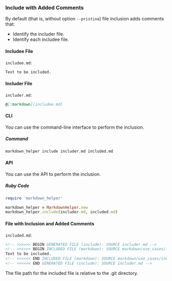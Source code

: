 ### Include with Added Comments

By default (that is, without option ```--pristine```) file inclusion adds comments that:

* Identify the includer file.
* Identify each includee file.

#### Includee File

```includee.md```:
```markdown
Text to be included.
```

#### Includer File

```includer.md```:
```markdown
@[:markdown](includee.md)
```

#### CLI

You can use the command-line interface to perform the inclusion.

##### Command

```sh
markdown_helper include includer.md included.md
```

#### API

You can use the API to perform the inclusion.

##### Ruby Code

```ruby
require 'markdown_helper'

markdown_helper = MarkdownHelper.new
markdown_helper.include(includer.md, included.md)
```

#### File with Inclusion and Added Comments

```included.md```:
```markdown
<!-- >>>>>> BEGIN GENERATED FILE (include): SOURCE includer.md -->
<!-- >>>>>> BEGIN INCLUDED FILE (markdown): SOURCE markdown/use_cases/include/include_with_added_comments/includee.md -->
Text to be included.
<!-- <<<<<< END INCLUDED FILE (markdown): SOURCE markdown/use_cases/include/include_with_added_comments/includee.md -->
<!-- <<<<<< END GENERATED FILE (include): SOURCE includer.md -->
```

The file path for the included file is relative to the .git directory.
